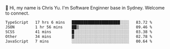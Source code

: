 👋 Hi, my name is Chris Yu. I'm Software Enginner base in Sydney. Welcome to connect.

<!--START_SECTION:waka-->

```txt
TypeScript   17 hrs 6 mins   █████████████████████░░░░   83.72 %
JSON         1 hr 56 mins    ██▒░░░░░░░░░░░░░░░░░░░░░░   09.46 %
SCSS         41 mins         █░░░░░░░░░░░░░░░░░░░░░░░░   03.38 %
Other        34 mins         ▓░░░░░░░░░░░░░░░░░░░░░░░░   02.78 %
JavaScript   7 mins          ░░░░░░░░░░░░░░░░░░░░░░░░░   00.64 %
```

<!--END_SECTION:waka-->
